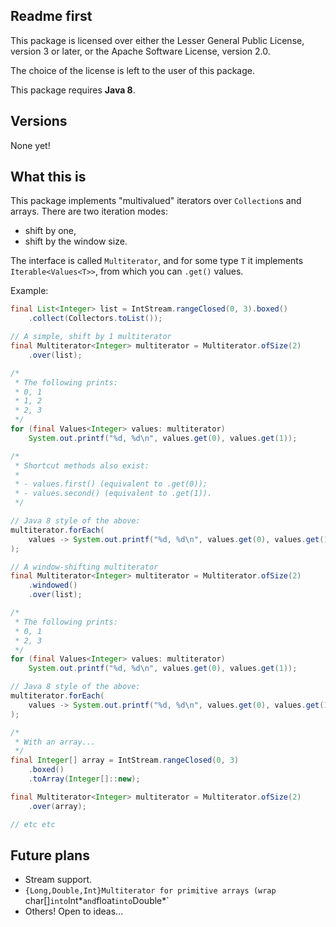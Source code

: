 ## Readme first

This package is licensed over either the Lesser General Public License, version
3 or later, or the Apache Software License, version 2.0.

The choice of the license is left to the user of this package.

This package requires **Java 8**.

## Versions

None yet!

## What this is

This package implements "multivalued" iterators over `Collection`s and arrays.
There are two iteration modes:

* shift by one,
* shift by the window size.

The interface is called `Multiterator`, and for some type `T` it implements
`Iterable<Values<T>>`, from which you can `.get()` values.

Example:

```java
final List<Integer> list = IntStream.rangeClosed(0, 3).boxed()
    .collect(Collectors.toList());

// A simple, shift by 1 multiterator
final Multiterator<Integer> multiterator = Multiterator.ofSize(2)
    .over(list);

/*
 * The following prints:
 * 0, 1
 * 1, 2
 * 2, 3
 */
for (final Values<Integer> values: multiterator)
    System.out.printf("%d, %d\n", values.get(0), values.get(1));

/*
 * Shortcut methods also exist:
 *
 * - values.first() (equivalent to .get(0));
 * - values.second() (equivalent to .get(1)).
 */

// Java 8 style of the above:
multiterator.forEach(
    values -> System.out.printf("%d, %d\n", values.get(0), values.get(1))
);

// A window-shifting multiterator
final Multiterator<Integer> multiterator = Multiterator.ofSize(2)
    .windowed()
    .over(list);

/*
 * The following prints:
 * 0, 1
 * 2, 3
 */
for (final Values<Integer> values: multiterator)
    System.out.printf("%d, %d\n", values.get(0), values.get(1));

// Java 8 style of the above:
multiterator.forEach(
    values -> System.out.printf("%d, %d\n", values.get(0), values.get(1))
);

/*
 * With an array...
 */
final Integer[] array = IntStream.rangeClosed(0, 3)
    .boxed()
    .toArray(Integer[]::new);

final Multiterator<Integer> multiterator = Multiterator.ofSize(2)
    .over(array);

// etc etc
```

## Future plans

* Stream support.
* `{Long,Double,Int}Multiterator for primitive arrays (wrap `char[]` into `Int*`
  and `float` into `Double*`
* Others! Open to ideas...

